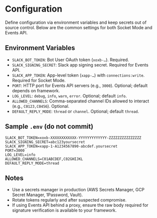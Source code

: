 # Configuration

Define configuration via environment variables and keep secrets out of source control. Below are the common settings for both Socket Mode and Events API.

## Environment Variables
- `SLACK_BOT_TOKEN`: Bot User OAuth token (`xoxb-…`). Required.
- `SLACK_SIGNING_SECRET`: Slack app signing secret. Required for Events API.
- `SLACK_APP_TOKEN`: App-level token (`xapp-…`) with `connections:write`. Required for Socket Mode.
- `PORT`: HTTP port for Events API servers (e.g., `3000`). Optional; default depends on framework.
- `LOG_LEVEL`: `debug`, `info`, `warn`, `error`. Optional; default `info`.
- `ALLOWED_CHANNELS`: Comma-separated channel IDs allowed to interact (e.g., `C0123,C0456`). Optional.
- `DEFAULT_REPLY_MODE`: `thread` or `channel`. Optional; default `thread`.

## Sample `.env` (do not commit)
```
SLACK_BOT_TOKEN=xoxb-XXXXXXXXXXXX-YYYYYYYYYYYYY-ZZZZZZZZZZZZZZZ
SLACK_SIGNING_SECRET=abc123yoursecret
SLACK_APP_TOKEN=xapp-1-A1234567890-abcdef.yoursecret
PORT=3000
LOG_LEVEL=info
ALLOWED_CHANNELS=C01ABCDEF,C02GHIJKL
DEFAULT_REPLY_MODE=thread
```

## Notes
- Use a secrets manager in production (AWS Secrets Manager, GCP Secret Manager, 1Password, Vault).
- Rotate tokens regularly and after suspected compromise.
- If using Events API behind a proxy, ensure the raw body required for signature verification is available to your framework.

